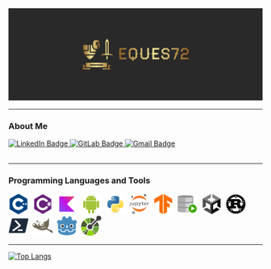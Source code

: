<div id="header" align="center">
  <img src="https://github.com/Eques72/Eques72/blob/main/Banner.png" width="1000"/>
</div>

---
### About Me
<div id="badges">
  <a href="https://linkedin.com/in/adrian-zar%C4%99ba-5b1a702b1">
    <img src="https://img.shields.io/badge/LinkedIn-blue?style=for-the-badge&logo=linkedin&logoColor=white" alt="LinkedIn Badge"/>
  <a href="https://gitlab.com/Eques72">
    <img src="https://img.shields.io/badge/GitLab-FC6D26?logo=gitlab&logoColor=fff" alt="GitLab Badge"/>
  <a href="mailto:adrian.zareba842@gmail.com">
    <img src="https://img.shields.io/badge/Gmail-D14836?logo=gmail&logoColor=white" alt="Gmail Badge"/>
  </a>
</div>
<div id='views'>
	<img src="https://komarev.com/ghpvc/?username=Eques72&style=flat-square&color=blue" alt=""/>
</div>

---
### Programming Languages and Tools

<div>
  <img src="https://github.com/devicons/devicon/blob/master/icons/cplusplus/cplusplus-plain.svg" title="C++" alt="C++" width="40" height="40"/>&nbsp;
  <img src="https://github.com/devicons/devicon/blob/master/icons/csharp/csharp-plain.svg" title="C#" alt="C#" width="40" height="40"/>&nbsp;
  <img src="https://github.com/devicons/devicon/blob/master/icons/kotlin/kotlin-original.svg" title="Kotlin" alt="Kotlin" width="40" height="40"/>&nbsp;
  <img src="https://github.com/devicons/devicon/blob/master/icons/android/android-plain.svg" title="Android" alt="Android" width="40" height="40"/>&nbsp;
  <img src="https://github.com/devicons/devicon/blob/master/icons/python/python-original.svg" title="Python" alt="Python" width="40" height="40"/>&nbsp;
  <img src="https://github.com/devicons/devicon/blob/master/icons/jupyter/jupyter-original-wordmark.svg" title="Jupyter" alt="Jupyter" width="40" height="40"/>&nbsp;
  <img src="https://github.com/devicons/devicon/blob/master/icons/tensorflow/tensorflow-original.svg" title="TF" alt="TF" width="40" height="40"/>&nbsp;
  <img src="https://github.com/devicons/devicon/blob/master/icons/sqldeveloper/sqldeveloper-original.svg" title="SQL" alt="SQL" width="40" height="40"/>&nbsp;
  <img src="https://github.com/devicons/devicon/blob/master/icons/unity/unity-original.svg"  title="Unity" alt="Unity" width="40" height="40"/>&nbsp;
  <img src="https://github.com/devicons/devicon/blob/master/icons/rust/rust-original.svg" title="Rust" alt="Rust" width="40" height="40"/>&nbsp;
  <img src="https://github.com/devicons/devicon/blob/master/icons/powershell/powershell-plain.svg" title="PS" alt="PS" width="40" height="40"/>&nbsp;
  <img src="https://github.com/devicons/devicon/blob/master/icons/gimp/gimp-plain.svg" title="Gimp" alt="Gimp" width="40" height="40"/>&nbsp;
  <img src="https://github.com/devicons/devicon/blob/master/icons/godot/godot-original.svg" title="GD" alt="GD" width="40" height="40"/>&nbsp;
  <img src="https://github.com/devicons/devicon/blob/master/icons/openapi/openapi-original.svg" title="Api" alt="Api" width="40" height="40"/>&nbsp;
</div>

---
[![Top Langs](https://github-readme-stats.vercel.app/api/top-langs/?username=Eques72&layout=compact&theme=vision-friendly-dark)](https://github.com/anuraghazra/github-readme-stats)

